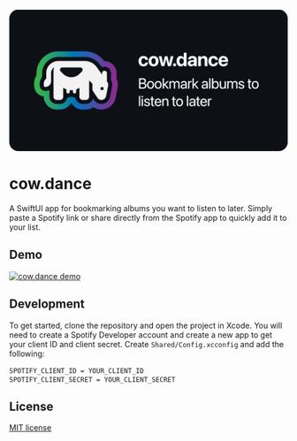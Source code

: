 
![cow.dance banner](./Demo/banner.png)

# cow.dance

A SwiftUI app for bookmarking albums you want to listen to later. Simply paste a Spotify link or share directly from the Spotify app to quickly add it to your list.

## Demo

[![cow.dance demo](./Demo/demo.gif)](./Demo/demo.mp4)


## Development

To get started, clone the repository and open the project in Xcode. You will need to create a Spotify Developer account and create a new app to get your client ID and client secret. Create `Shared/Config.xcconfig` and add the following:

```
SPOTIFY_CLIENT_ID = YOUR_CLIENT_ID
SPOTIFY_CLIENT_SECRET = YOUR_CLIENT_SECRET
```

## License

[MIT license](./LICENSE)